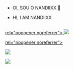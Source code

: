 - OI, SOU O NANDIIXX 🤗
- HI, I AM NANDIIXX

   ##
 
<div> 
  <a href="https://www.youtube.com/channel/UCJUq5KbYxUjSfzxzS-eojyw" target="_blank" <img src="https://img.shields.io/badge/YouTube-FF0000?style=for-the-badge&logo=youtube&logoColor=white"> rel="noopener noreferrer"> <img src="https://img.shields.io/badge/YouTube-FF0000?style=for-the-badge&logo=youtube&logoColor=white"> </a>
    <p> <a href="https://instagram.com/hernandiixx" target="_blank" <img src="https://img.shields.io/badge/-Instagram-%23E4405F?style=for-the-badge&logo=instagram&logoColor=white"> rel="noopener noreferrer"> </a></p>
   <p> <a href="https://www.twitch.tv/nandiixx" target="_blank"><img src="https://img.shields.io/badge/Twitch-9146FF?style=for-the-badge&logo=twitch&logoColor=white" target="_blank" rel="noopener noreferrer"> </a></p>
  <p> <a href = "mailto:sednanreh.nandes@gmail.com"><img src="https://img.shields.io/badge/-Gmail-%23333?style=for-the-badge&logo=gmail&logoColor=white" target="_blank" rel="noopener noreferrer"> </a></p>
 

</div>
